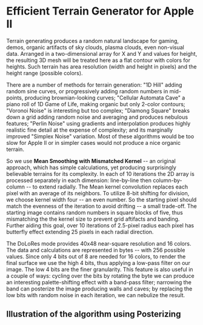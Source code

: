 # Efficient Terrain Generator for Apple II

Terrain generating produces a random natural landscape for gaming, demos, organic artifacts of sky clouds, plasma clouds, even non-visual data. Arranged in a two-dimensional array for X and Y and values for height, the resulting 3D mesh will be treated here as a flat contour with colors for heights. Such terrain has area resolution (width and height in pixels) and the height range (possible colors).

There are a number of methods for terrain generation: "1D Hill" adding random sine curves, or progressively adding random numbers in mid-points, producing brownian-looking curves; "Cellular Automata Cave" a piano roll of 1D Game of Life, making organic but only 2-color contours; "Voronoi Noise" is interesting but too complex; "Diamong Square" breaks down a grid adding random noise and averaging and produces nebulous features; "Perlin Noise" using gradients and interpolation produces highly realistic fine detail at the expense of complexity; and its marginally improved "Simplex Noise" variation. Most of these algorithms would be too slow for Apple II or in simpler cases would not produce a nice organic terrain.

So we use **Mean Smoothing with Mismatched Kernel** -- an original approach, which has simple calculations, yet  producing surprisingly believable terrains for its complexity. In each of 10 iterations the 2D array is processed separately in each dimension: line-by-line then column-by-column -- to extend radially. The Mean kernel convolution replaces each pixel with an average of its neighbors. To utilize 8-bit shifting for division, we choose kernel width four -- an even number. So the starting pixel should match the evenness of the iteration to avoid drifting -- a small trade-off. The starting image contains random numbers in square blocks of five, thus mismatching the the kernel size to prevent grid aftifacts and banding. Further aiding this goal, over 10 iterations of 2.5-pixel radius each pixel has butterfly effect extending 25 pixels in each radial direction.

The DoLoRes mode provides 40x48 near-square resolution and 16 colors. The data and calculations are represented in bytes -- with 256 possible values. Since only 4 bits out of 8 are needed for 16 colors, to render the final surface we use the high 4 bits, thus applying a low-pass filter on our image. The low 4 bits are the finer granularity. This feature is also useful in a couple of ways: cycling over the bits by rotating the byte we can produce an interesting palette-shifting effect with a band-pass filter; narrowing the band can posterize the image producing walls and caves; by replacing the low bits with random noise in each iteration, we can nebulize the result.

## Illustration of the algorithm using Posterizing



